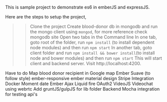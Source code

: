 This is sample project to demonstrate es6 in emberJS and expressJS.

Here are the steps to setup the project,
>> Clone the project
>> Create blood-donor db in mongodb and run the mongo client using `mongod`, for more reference check mongodb site
>> Open two tabs in the Command line
>> In one tab, goto root of the folder, run `npm install` (to install dependent node modules) and then run `npm start`
>> In another tab, goto client folder and run `npm install && bower install`(to install node and bower modules) and then run `npm start`
This will start client and backend server. Visit http://localhost:4200.


Have to do
Map blood donor recipient in Google map
Ember Suave (to follow style)
ember-responsive
ember material design
Stripe Integration
Docker
Moment date
Ember Ajax
Liquid fire
OAuth2
VideoJS
Videochat using webrtc
Add gruntJS/gulpJS for lib folder
Backend Mocha integration for testing api's
